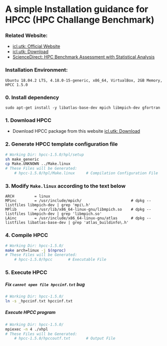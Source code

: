 # A simple Installation guidance for HPCC (HPC Challange Benchmark)

### Related Website:

* [icl.utk: Official Website](https://icl.utk.edu/hpcc/)
* [icl.utk: Download](https://icl.utk.edu/hpcc/software/index.html)
* [ScienceDirect: HPC Benchmark Assessment with Statistical Analysis](https://www.sciencedirect.com/science/article/pii/S1877050914001963)

### Installation Environment:

    Ubuntu 18.04.2 LTS, 4.18.0-15-generic, x86_64, VirtualBox, 2GB Memory, HPCC 1.5.0

### 0. Install dependency

    sudo apt-get install -y libatlas-base-dev mpich libmpich-dev gfortran

### 1. Download HPCC

* Download HPCC package from this website [icl.utk: Download](https://icl.utk.edu/hpcc/software/index.html)

### 2. Generate HPCC template configuration file

```bash
# Working Dir: hpcc-1.5.0/hpl/setup
sh make_generic
cp Make.UNKNOWN ../Make.linux
# These Files will be Generated:
	# hpcc-1.5.0/hpl/Make.linux		# Compilation Configuration File
```

### 3. Modify `Make.linux` according to the text below

    ARCH         = linux
    MPinc        = /usr/include/mpich/                      # dpkg --listfiles libmpich-dev | grep 'mpi\.h'
    MPlib        = /usr/lib/x86_64-linux-gnu/libmpich.so    # dpkg --listfiles libmpich-dev | grep 'libmpich.so'
    LAinc        = /usr/include/x86_64-linux-gnu/atlas      # dpkg --listfiles libatlas-base-dev | grep 'atlas_buildinfo\.h'

### 4. Compile HPCC

```bash
# Working Dir: hpcc-1.5.0/
make arch=linux -j $(nproc)
# These Files will be Generated:
	# hpcc-1.5.0/hpcc		# Executable File
```

### 5. Execute HPCC

##### Fix `cannot open file hpccinf.txt` bug

```bash
# Working Dir: hpcc-1.5.0/
ln -s _hpccinf.txt hpccinf.txt
```

##### Execute HPCC program

```bash
# Working Dir: hpcc-1.5.0/
mpiexec -n 4 ./xhpl
# These Files will be Generated:
	# hpcc-1.5.0/hpccoutf.txt		# Output File
```
